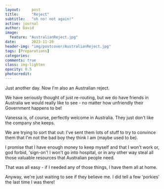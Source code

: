 ```yaml
---
layout:     post
title:      "Reject"
subtitle:   "oh no! not again!"
active: journal
author: David
image:
  feature: "AustralianReject.jpg"
date:       2023-11-20 
header-img: "img/postcover/AustralianReject.jpg"
tags: [Preparations]
categories: 
comments: true
class: img-lighten 
opacity: 0.5
photocredit:
---
```


Just another day. Now I'm also an Australian reject.

We have seriously thought of just re-routing, but we do have friends in Australia we would really like to see - no matter how unfriendly their Government happens to be!

Vanessa is, of course, perfectly welcome in Australia. They just don't like the company she keeps. 

We are trying to sort that out: I've sent them lots of stuff to try to convince them that I'm not the bad boy they think I am (maybe used to be).

I promise that I have enough money to keep myself and that I won't work or, god forbid, 'sign-on'! I won't go into hospital, or in any other way steal all those valuable resources that Australian people need. 

That was all easy - if I needed any of those things, I have them all at home.

Anyway, we're just waiting to see if they believe me. I did tell a few 'porkies' the last time I was there!